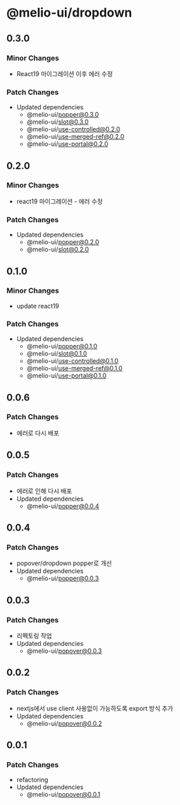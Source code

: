 # @melio-ui/dropdown

## 0.3.0

### Minor Changes

- React19 마이그레이션 이후 에러 수정

### Patch Changes

- Updated dependencies
  - @melio-ui/popper@0.3.0
  - @melio-ui/slot@0.3.0
  - @melio-ui/use-controlled@0.2.0
  - @melio-ui/use-merged-ref@0.2.0
  - @melio-ui/use-portal@0.2.0

## 0.2.0

### Minor Changes

- react19 마이그레이션 - 에러 수정

### Patch Changes

- Updated dependencies
  - @melio-ui/popper@0.2.0
  - @melio-ui/slot@0.2.0

## 0.1.0

### Minor Changes

- update react19

### Patch Changes

- Updated dependencies
  - @melio-ui/popper@0.1.0
  - @melio-ui/slot@0.1.0
  - @melio-ui/use-controlled@0.1.0
  - @melio-ui/use-merged-ref@0.1.0
  - @melio-ui/use-portal@0.1.0

## 0.0.6

### Patch Changes

- 에러로 다시 배포

## 0.0.5

### Patch Changes

- 에러로 인해 다시 배포
- Updated dependencies
  - @melio-ui/popper@0.0.4

## 0.0.4

### Patch Changes

- popover/dropdown popper로 개선
- Updated dependencies
  - @melio-ui/popper@0.0.3

## 0.0.3

### Patch Changes

- 리펙토링 작업
- Updated dependencies
  - @melio-ui/popover@0.0.3

## 0.0.2

### Patch Changes

- nextjs에서 use client 사용없이 가능하도록 export 방식 추가
- Updated dependencies
  - @melio-ui/popover@0.0.2

## 0.0.1

### Patch Changes

- refactoring
- Updated dependencies
  - @melio-ui/popover@0.0.1
